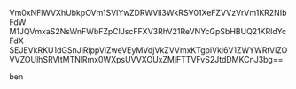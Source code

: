 Vm0xNFlWVXhUbkpOVm1SVlYwZDRWVll3WkRSV01XeFZVVzVrVm1KR2NIbFdW
M1JQVmxaS2NsWnFWbFZpClJscFFXV3RhV21ReVNYcGpSbHBUQ21KRldYcFdX
SEJEVkRKU1dGSnJiRlppVlZweVEyMVdjVkZVVmxKTgpiVkl6V1ZWYWRtVlZO
VVZOUlhSRVltMTNlRmx0WXpsUVVXOUxZMjFTTVFvS2JtdDMKCnJ3bg==

ben